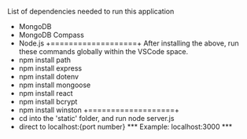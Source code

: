 List of dependencies needed to run this application 

- MongoDB
- MongoDB Compass
- Node.js
+===================+
After installing the above, run these commands globally within the VSCode space.
- npm install path
- npm install express
- npm install dotenv
- npm install mongoose
- npm install react 
- npm install bcrypt
- npm install winston
+===================+
- cd into the 'static' folder, and run node server.js
- direct to localhost:{port number}
  *** Example: localhost:3000 ***

